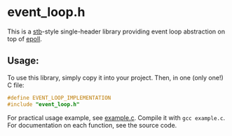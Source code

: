 # event_loop.h
This is a [stb]-style single-header library providing event loop abstraction on top of [epoll].

## Usage:
To use this library, simply copy it into your project. Then, in one (only one!) C file:
```C
#define EVENT_LOOP_IMPLEMENTATION
#include "event_loop.h"
```
For practical usage example, see [example.c](example.c). Compile it with `gcc example.c`.
For documentation on each function, see the source code.

[stb]: https://github.com/nothings/stb
[epoll]: https://www.man7.org/linux/man-pages/man7/epoll.7.html
